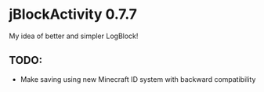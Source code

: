 jBlockActivity 0.7.7
==============

My idea of better and simpler LogBlock!

## TODO: 
* Make saving using new Minecraft ID system with backward compatibility